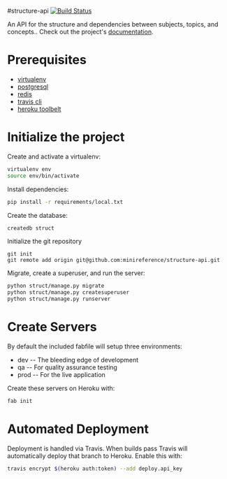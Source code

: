 #structure-api
[![Build Status](https://travis-ci.org/minireference/structure-api.svg?branch=master)](https://travis-ci.org/minireference/structure-api)

An API for the structure and dependencies between subjects, topics, and concepts.. Check out the project's [documentation](http://minireference.github.io/structure-api/).

# Prerequisites 
- [virtualenv](https://virtualenv.pypa.io/en/latest/)
- [postgresql](http://www.postgresql.org/)
- [redis](http://redis.io/)
- [travis cli](http://blog.travis-ci.com/2013-01-14-new-client/)
- [heroku toolbelt](https://toolbelt.heroku.com/)

# Initialize the project
Create and activate a virtualenv:

```bash
virtualenv env
source env/bin/activate
```
Install dependencies:

```bash
pip install -r requirements/local.txt
```
Create the database:

```bash
createdb struct
```
Initialize the git repository

```
git init
git remote add origin git@github.com:minireference/structure-api.git
```

Migrate, create a superuser, and run the server:
```bash
python struct/manage.py migrate
python struct/manage.py createsuperuser
python struct/manage.py runserver
```

# Create Servers
By default the included fabfile will setup three environments:

- dev -- The bleeding edge of development
- qa -- For quality assurance testing
- prod -- For the live application

Create these servers on Heroku with:

```bash
fab init
```

# Automated Deployment
Deployment is handled via Travis. When builds pass Travis will automatically deploy that branch to Heroku. Enable this with:
```bash
travis encrypt $(heroku auth:token) --add deploy.api_key
```
